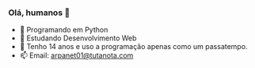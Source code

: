 ### Olá, humanos 👋

- 🔭 Programando em Python 
- 🌱 Estudando Desenvolvimento Web
- 💬 Tenho 14 anos e uso a programação apenas como um passatempo.
- 📫 Email: arpanet01@tutanota.com
